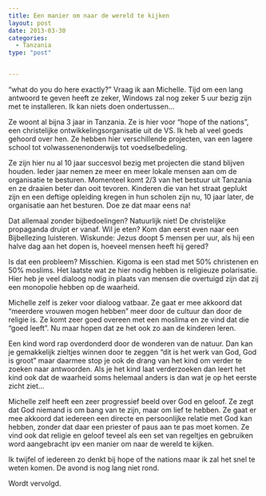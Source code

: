 ```yaml
---
title: Een manier om naar de wereld te kijken
layout: post
date: 2013-03-30
categories:
  - Tanzania
type: "post"


---
```

&#8220;what do you do here exactly?&#8221; Vraag ik aan Michelle. Tijd om een lang antwoord te geven heeft ze zeker, Windows zal nog zeker 5 uur bezig zijn met te installeren. Ik kan niets doen ondertussen&#8230;

Ze woont al bijna 3 jaar in Tanzania. Ze is hier voor &#8220;hope of the nations&#8221;, een christelijke ontwikkelingsorganisatie uit de VS. Ik heb al veel goeds gehoord over hen. Ze hebben hier verschillende projecten, van een lagere school tot volwassenenonderwijs tot voedselbedeling.

Ze zijn hier nu al 10 jaar succesvol bezig met projecten die stand blijven houden. Ieder jaar nemen ze meer en meer lokale mensen aan om de organisatie te besturen. Momenteel komt 2/3 van het bestuur uit Tanzania en ze draaien beter dan ooit tevoren. Kinderen die van het straat geplukt zijn en een deftige opleiding kregen in hun scholen zijn nu, 10 jaar later, de organisatie aan het besturen. Doe ze dat maar eens na!

Dat allemaal zonder bijbedoelingen? Natuurlijk niet! De christelijke propaganda druipt er vanaf. Wil je eten? Kom dan eerst even naar een Bijbellezing luisteren. Wiskunde: Jezus doopt 5 mensen per uur, als hij een halve dag aan het dopen is, hoeveel mensen heeft hij gered?

Is dat een probleem? Misschien. Kigoma is een stad met 50% christenen en 50% moslims. Het laatste wat ze hier nodig hebben is religieuze polarisatie. Hier heb je veel dialoog nodig in plaats van mensen die overtuigd zijn dat zij een monopolie hebben op de waarheid.

Michelle zelf is zeker voor dialoog vatbaar. Ze gaat er mee akkoord dat &#8220;meerdere vrouwen mogen hebben&#8221; meer door de cultuur dan door de religie is. Ze komt zeer goed overeen met een moslima en ze vind dat die &#8220;goed leeft&#8221;. Nu maar hopen dat ze het ook zo aan de kinderen leren.

Een kind word rap overdonderd door de wonderen van de natuur. Dan kan je gemakkelijk zieltjes winnen door te zeggen &#8220;dit is het werk van God, God is groot&#8221; maar daarmee stop je ook de drang van het kind om verder te zoeken naar antwoorden. Als je het kind laat verderzoeken dan leert het kind ook dat de waarheid soms helemaal anders is dan wat je op het eerste zicht ziet&#8230;

Michelle zelf heeft een zeer progressief beeld over God en geloof. Ze zegt dat God niemand is om bang van te zijn, maar om lief te hebben. Ze gaat er mee akkoord dat iedereen een directe en persoonlijke relatie met God kan hebben, zonder dat daar een priester of paus aan te pas moet komen. Ze vind ook dat religie en geloof teveel als een set van regeltjes en gebruiken word aangebracht ipv een manier om naar de wereld te kijken.

Ik twijfel of iedereen zo denkt bij hope of the nations maar ik zal het snel te weten komen. De avond is nog lang niet rond.

Wordt vervolgd.
